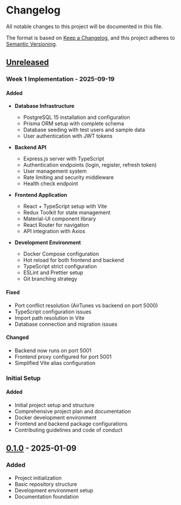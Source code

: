 # Changelog

All notable changes to this project will be documented in this file.

The format is based on [Keep a Changelog](https://keepachangelog.com/en/1.0.0/),
and this project adheres to [Semantic Versioning](https://semver.org/spec/v2.0.0.html).

## [Unreleased]

### Week 1 Implementation - 2025-09-19

#### Added
- **Database Infrastructure**
  - PostgreSQL 15 installation and configuration
  - Prisma ORM setup with complete schema
  - Database seeding with test users and sample data
  - User authentication with JWT tokens

- **Backend API**
  - Express.js server with TypeScript
  - Authentication endpoints (login, register, refresh token)
  - User management system
  - Rate limiting and security middleware
  - Health check endpoint

- **Frontend Application**
  - React + TypeScript setup with Vite
  - Redux Toolkit for state management
  - Material-UI component library
  - React Router for navigation
  - API integration with Axios

- **Development Environment**
  - Docker Compose configuration
  - Hot reload for both frontend and backend
  - TypeScript strict configuration
  - ESLint and Prettier setup
  - Git branching strategy

#### Fixed
- Port conflict resolution (AirTunes vs backend on port 5000)
- TypeScript configuration issues
- Import path resolution in Vite
- Database connection and migration issues

#### Changed
- Backend now runs on port 5001
- Frontend proxy configured for port 5001
- Simplified Vite alias configuration

### Initial Setup

#### Added
- Initial project setup and structure
- Comprehensive project plan and documentation
- Docker development environment
- Frontend and backend package configurations
- Contributing guidelines and code of conduct

## [0.1.0] - 2025-01-09

### Added
- Project initialization
- Basic repository structure
- Development environment setup
- Documentation foundation

[Unreleased]: https://github.com/your-username/translation-system/compare/v0.1.0...HEAD
[0.1.0]: https://github.com/your-username/translation-system/releases/tag/v0.1.0
